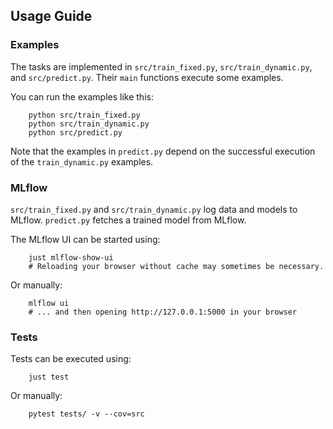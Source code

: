 ## Usage Guide
### Examples
The tasks are implemented in `src/train_fixed.py`, `src/train_dynamic.py`, and `src/predict.py`. Their `main` functions execute some examples.

You can run the examples like this:
```shell
    python src/train_fixed.py
    python src/train_dynamic.py
    python src/predict.py
```
Note that the examples in `predict.py` depend on the successful execution of the `train_dynamic.py` examples.

### MLflow
`src/train_fixed.py` and `src/train_dynamic.py` log data and models to MLflow. `predict.py` fetches a trained model from MLflow.

The MLflow UI can be started using:
```shell
    just mlflow-show-ui
    # Reloading your browser without cache may sometimes be necessary.
```
Or manually:
```shell
    mlflow ui
    # ... and then opening http://127.0.0.1:5000 in your browser
```

### Tests
Tests can be executed using:
```shell
    just test
```
Or manually:
```shell
    pytest tests/ -v --cov=src
```